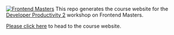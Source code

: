 [![Frontend Masters](https://static.frontendmasters.com/assets/brand/logos/full.png)][fem]
This repo generates the course website for the [Developer Productivity 2][course] workshop on Frontend Masters.

[Please click here][website] to head to the course website.

[fem]: https://www.frontendmasters.com
[website]: https://theprimeagen.github.io/dev-prod-2/
[course]: https://frontendmasters.com/workshops/dev-prod-2/
